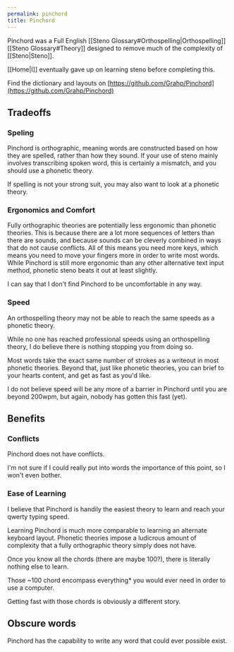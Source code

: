 ```yaml
---
permalink: pinchord
title: Pinchord
---
```


Pinchord was a Full English [[Steno Glossary#Orthospelling|Orthospelling]] [[Steno Glossary#Theory]] designed to remove much of the complexity of [[Steno|Steno]].

[[Home|I]] eventually gave up on learning steno before completing this.

Find the dictionary and layouts on [https://github.com/Grahp/Pinchord](https://github.com/Grahp/Pinchord)

## Tradeoffs

### Speling

Pinchord is orthographic, meaning words are constructed based on how they are spelled, rather than how they sound. If your use of steno mainly involves transcribing spoken word, this is certainly a mismatch, and you should use a phonetic theory.

If spelling is not your strong suit, you may also want to look at a phonetic theory.

### Ergonomics and Comfort

Fully orthographic theories are potentially less ergonomic than phonetic theories. This is because there are a lot more sequences of letters than there are sounds, and because sounds can be cleverly combined in ways that do not cause conflicts. All of this means you need more keys, which means you need to move your fingers more in order to write most words. While Pinchord is still more ergonomic than any other alternative text input method, phonetic steno beats it out at least slightly.

I can say that I don't find Pinchord to be uncomfortable in any way.

### Speed

An orthospelling theory may not be able to reach the same speeds as a phonetic theory.

While no one has reached professional speeds using an orthospelling theory, I do believe there is nothing stopping you from doing so.

Most words take the exact same number of strokes as a writeout in most phonetic theories. Beyond that, just like phonetic theories, you can brief to your hearts content, and get as fast as you'd like.

I do not believe speed will be any more of a barrier in Pinchord until you are beyond 200wpm, but again, nobody has gotten this fast (yet).

## Benefits

### Conflicts

Pinchord does not have conflicts.

I'm not sure if I could really put into words the importance of this point, so I won't even bother.

### Ease of Learning

I believe that Pinchord is handily the easiest theory to learn and reach your qwerty typing speed.

Learning Pinchord is much more comparable to learning an alternate keyboard layout. Phonetic theories impose a ludicrous amount of complexity that a fully orthographic theory simply does not have.

Once you know all the chords (there are maybe 100?), there is literally nothing else to learn.

Those ~100 chord encompass everything* you would ever need in order to use a computer.

Getting fast with those chords is obviously a different story.

## Obscure words

Pinchord has the capability to write any word that could ever possible exist.
